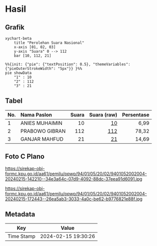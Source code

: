 # Hasil

## Grafik

```mermaid
xychart-beta
    title "Perolehan Suara Nasional"
    x-axis [01, 02, 03]
    y-axis "Suara" 0 --> 112
    bar [10, 112, 21]
```

```mermaid
%%{init: {"pie": {"textPosition": 0.5}, "themeVariables": {"pieOuterStrokeWidth": "5px"}} }%%
pie showData
    "1" : 10
    "2" : 112
    "3" : 21
```

## Tabel

| No. | Nama Paslon    | Suara | Suara (raw) | Persentase |
|:--- |:-------------- | -----:| -----------:| ----------:|
| 1   | ANIES MUHAIMIN | 10    | [10][p-1]   | 6,99       |
| 2   | PRABOWO GIBRAN | 112   | [112][p-2]  | 78,32      |
| 3   | GANJAR MAHFUD  | 21    | [21][p-3]   | 14,69      |


[p-1]: https://github.com/gigit-pemilu/pemilu-2024/blob/main/pilpres/hitung-suara/sub/94-papua-tengah/sub/01-nabire/sub/05-wanggar/sub/2002-karadiri/sub/004-tps/sub/paslon-1.txt
[p-2]: https://github.com/gigit-pemilu/pemilu-2024/blob/main/pilpres/hitung-suara/sub/94-papua-tengah/sub/01-nabire/sub/05-wanggar/sub/2002-karadiri/sub/004-tps/sub/paslon-2.txt
[p-3]: https://github.com/gigit-pemilu/pemilu-2024/blob/main/pilpres/hitung-suara/sub/94-papua-tengah/sub/01-nabire/sub/05-wanggar/sub/2002-karadiri/sub/004-tps/sub/paslon-3.txt

## Foto C Plano

https://sirekap-obj-formc.kpu.go.id/aa61/pemilu/ppwp/94/01/05/20/02/9401052002004-20240215-142210--34e3a64c-07d9-4092-88dc-37eea91d6091.jpg

https://sirekap-obj-formc.kpu.go.id/aa61/pemilu/ppwp/94/01/05/20/02/9401052002004-20240215-172443--26ea5ab3-3033-4a0c-be62-b9776821e88f.jpg


## Metadata

| Key        | Value               |
| ---------- | ------------------- |
| Time Stamp | 2024-02-15 19:30:26 |



